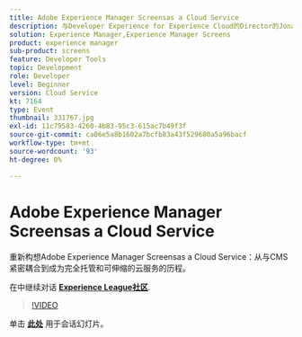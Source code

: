 ```yaml
---
title: Adobe Experience Manager Screensas a Cloud Service
description: 与Developer Experience for Experience Cloud的Director的Jonathan Roeder一起了解Adobe Experience Cloud中的最新开发人员更新。 此会话作为Adobe Developers Live内容事件的一部分提供。
solution: Experience Manager,Experience Manager Screens
product: experience manager
sub-product: screens
feature: Developer Tools
topic: Development
role: Developer
level: Beginner
version: Cloud Service
kt: 7164
type: Event
thumbnail: 331767.jpg
exl-id: 11c79583-4260-4b83-95c3-615ac7b49f3f
source-git-commit: ca06e5a8b1602a7bcfb83a43f529680a5a96bacf
workflow-type: tm+mt
source-wordcount: '93'
ht-degree: 0%

---
```


# Adobe Experience Manager Screensas a Cloud Service

重新构想Adobe Experience Manager Screensas a Cloud Service：从与CMS紧密耦合到成为完全托管和可伸缩的云服务的历程。

在中继续对话 **[Experience League社区](http://adobe.ly/36Yd3v6)**.

>[!VIDEO](https://video.tv.adobe.com/v/331767/?quality=12&learn=on&hidetitle=true)

单击 **[此处](/help/adobe-developers-live/assets/screens-as-a-cloud-service.pdf)** 用于会话幻灯片。
